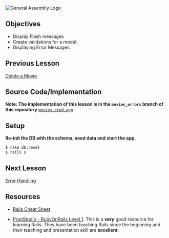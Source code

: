 ![General Assembly Logo](http://i.imgur.com/ke8USTq.png)

## Objectives

* Display Flash messages
* Create validations for a model.
* Displaying Error Messages.


## Previous Lesson
[Delete a Movie](./ControllerDelete.md)

## Source Code/Implementation

**Note: The implementation of this lesson is in the `movies_errors` branch of this repository**
[`movies_crud_app`](https://github.com/tdyer/movies_crud_app)

## Setup

**Re-init the DB with the schema, seed data and start the app.**

```bash
$ rake db:reset
$ rails s
```

## Next Lesson
[Error Handling](ControllerErrors.md)

## Resources
* [Rails Cheat Sheet](Cheatsheet.md)

* [PragStudio - RubyOnRails Level 1](https://pragmaticstudio.com/rails). This is a **very** good resource for learning Rails. They have been teaching Rails since the beginning and their teaching and presentation skill are **excellent**.



